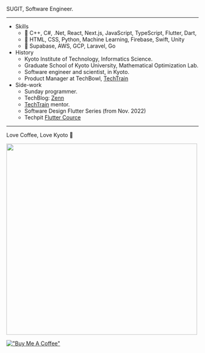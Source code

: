 SUGIT, Software Engineer.

---

- Skills
  - 🥇 C++, C#, .Net, React, Next.js, JavaScript, TypeScript, Flutter, Dart,
  - 🥈 HTML, CSS, Python, Machine Learning, Firebase, Swift, Unity
  - 🥉 Supabase, AWS, GCP, Laravel, Go
- History
  - Kyoto Institute of Technology, Informatics Science.
  - Graduate School of Kyoto University, Mathematical Optimization Lab.
  - Software engineer and scientist, in Kyoto.
  - Product Manager at TechBowl, [TechTrain](https://techtrain.dev)
- Side-work
  - Sunday programmer.
  - TechBlog: [Zenn](https://zenn.dev/sugitlab) 
  - [TechTrain](https://techtrain.dev/mentors/116) mentor.
  - Software Design Flutter Series (from Nov. 2022)
  - Techpit [Flutter Cource](https://www.techpit.jp/courses/238)

---

Love Coffee, Love Kyoto 🥤

<img width="500px" src="https://user-images.githubusercontent.com/26006414/96456040-ef87ab80-1258-11eb-90f4-73320c9693ec.JPG" />

[!["Buy Me A Coffee"](https://www.buymeacoffee.com/assets/img/custom_images/orange_img.png)](https://www.buymeacoffee.com/sugitlab)
